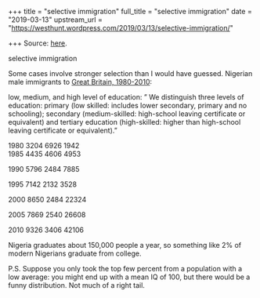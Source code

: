 +++
title = "selective immigration"
full_title = "selective immigration"
date = "2019-03-13"
upstream_url = "https://westhunt.wordpress.com/2019/03/13/selective-immigration/"

+++
Source: [here](https://westhunt.wordpress.com/2019/03/13/selective-immigration/).

selective immigration

Some cases involve stronger selection than I would have guessed.
Nigerian male immigrants to [Great Britain,
1980-2010](http://doku.iab.de/daten/brain-drain/):

low, medium, and high level of education: ” We distinguish three levels
of education: primary (low skilled: includes lower secondary, primary
and no schooling); secondary (medium-skilled: high-school leaving
certificate or equivalent) and tertiary education (high-skilled: higher
than high-school leaving certificate or equivalent).”

1980 3204 6926 1942  
1985 4435 4606 4953

1990 5796 2484 7885

1995 7142 2132 3528

2000 8650 2484 22324

2005 7869 2540 26608

2010 9326 3406 42106

Nigeria graduates about 150,000 people a year, so something like 2% of
modern Nigerians graduate from college.



P.S. Suppose you only took the top few percent from a population with a
low average: you might end up with a mean IQ of 100, but there would be
a funny distribution. Not much of a right tail.









